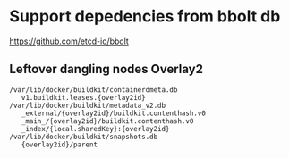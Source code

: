 # Support depedencies from bbolt db

https://github.com/etcd-io/bbolt

## Leftover dangling nodes Overlay2

```
/var/lib/docker/buildkit/containerdmeta.db
   v1.buildkit.leases.{overlay2id}
/var/lib/docker/buildkit/metadata_v2.db
   _external/{overlay2id}/buildkit.contenthash.v0
   _main_/{overlay2id}/buildkit.contenthash.v0
   _index/{local.sharedKey}:{overlay2id}
/var/lib/docker/buildkit/snapshots.db
   {overlay2id}/parent
```
